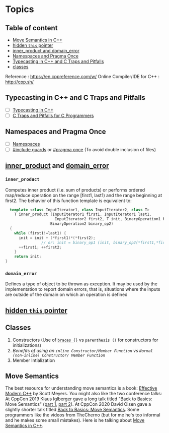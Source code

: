 # Topics

## Table of content

- [Move Semantics in C++](https://github.com/Imadarshsri/competitive-coding-online-platforms-solutions/blob/master/C%2B%2B.md#move-semantics)
- [hidden `this` pointer](https://github.com/Imadarshsri/competitive-coding-online-platforms-solutions/blob/master/C%2B%2B.md#hidden-this-pointer)
- [inner_product and domain_error](https://github.com/Imadarshsri/competitive-coding-online-platforms-solutions/blob/master/C%2B%2B.md#inner_product-and-domain_error)
- [Namespaces and Pragma Once](https://github.com/Imadarshsri/competitive-coding-online-platforms-solutions/blob/master/C%2B%2B.md#namespaces-and-pragma-once)
- [Typecasting in C++ and C Traps and Pitfalls](https://github.com/Imadarshsri/competitive-coding-online-platforms-solutions/blob/master/C%2B%2B.md#typecasting-in-c-and-c-traps-and-pitfalls)
- [classes](https://github.com/Imadarshsri/competitive-coding-online-platforms-solutions/blob/master/C%2B%2B.md#classes)

Reference : <https://en.cppreference.com/w/>
Online Compiler/IDE for C++ : <http://cpp.sh/>

## Typecasting in C++ and C Traps and Pitfalls

- [ ] [Typecasting in C++](http://www.cplusplus.com/doc/oldtutorial/typecasting/)
- [ ] [C Traps and Pitfalls for C Programmers](https://www.slideshare.net/LegalizeAdulthood/c-traps-and-pitfalls-for-c-programmers)

## Namespaces and Pragma Once

- [ ] [Namespaces](https://en.cppreference.com/w/cpp/language/namespace)
- [ ] [#include guards](https://en.wikipedia.org/wiki/Include_guard) or [#pragma once](https://en.wikipedia.org/wiki/Pragma_once) (To avoid double inclusion of files)

## [inner_product](http://www.cplusplus.com/reference/numeric/inner_product/) and [domain_error](https://en.cppreference.com/w/cpp/error/domain_error)

### `inner_product`

Computes inner product \(i.e. sum of products\) or performs ordered map/reduce operation on the range \[first1, last1\) and the range beginning at first2.
The behavior of this function template is equivalent to:

```cpp
  template <class InputIterator1, class InputIterator2, class T>
    T inner_product (InputIterator1 first1, InputIterator1 last1,
                      InputIterator2 first2, T init, BinaryOperation1 binary_op1,
                    BinaryOperation2 binary_op2)
  {
    while (first1!=last1) {
      init = init + (*first1)*(*first2);
                // or: init = binary_op1 (init, binary_op2(*first1,*first2));
      ++first1; ++first2;
    }
    return init;
}
```

### `domain_error`

Defines a type of object to be thrown as exception. It may be used by the implementation to report domain errors, that is, situations where the inputs are outside of the domain on which an operation is defined

## **[hidden `this` pointer](https://www.learncpp.com/cpp-tutorial/8-8-the-hidden-this-pointer/)**

## Classes

1. Constructors (Use of [`braces {}`](https://www.cplusplus.com/reference/initializer_list/initializer_list/) vs `parenthesis ()` for constructors for initializations)
2. _Benefits of using an `inline Constructor/Member Function` vs `Normal (non-inline) Constructor/ Member Function`_
3. Member Intialization

## **Move Semantics**

The best resource for understanding move semantics is a book: [Effective Modern C++](https://www.oreilly.com/library/view/effective-modern-c/9781491908419/) by Scott Meyers.
You might also like the two conference talks: At CppCon 2019 Klaus Iglberger gave a long talk titled "Back to Basics: Move Semantics" ([part 1](https://youtu.be/St0MNEU5b0o), [part 2](https://youtu.be/pIzaZbKUw2s)). At CppCon 2020 David Olsen gave a slightly shorter talk titled [Back to Basics: Move Semantics](https://youtu.be/ZG59Bqo7qX4).
Some programmers like the videos from TheCherno (but for me he's too informal and he makes some small mistakes). Here is he talking about [Move Semantics in C++](https://youtu.be/ehMg6zvXuMY).
